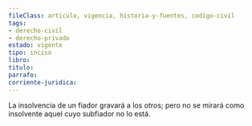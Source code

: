 ```yaml
---
fileClass: articulo, vigencia, historia-y-fuentes, codigo-civil
tags:
- derecho-civil
- derecho-privado
estado: vigente
tipo: inciso
libro:
titulo:
parrafo:
corriente-juridica:
---
```

La insolvencia de un fiador gravará a los otros; pero no se mirará como insolvente aquel cuyo subfiador no lo está.